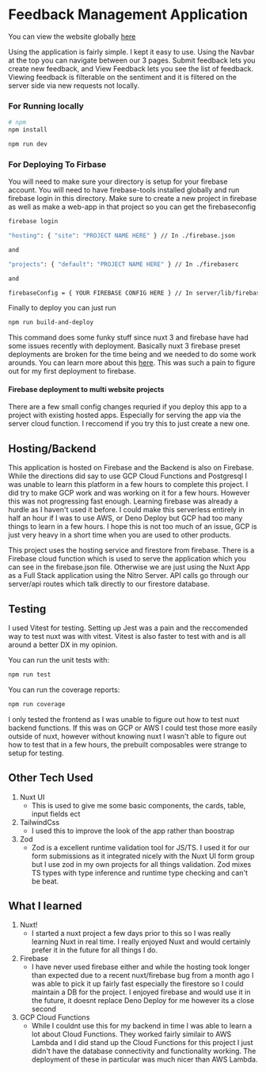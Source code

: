 # Feedback Management Application

You can view the website globally [here](https://feedback-management-92e11.web.app)

Using the application is fairly simple. I kept it easy to use. Using the Navbar at the top you can navigate between our 3 pages. Submit feedback lets you create new feedback, and View Feedback lets you see the list of feedback. Viewing feedback is filterable on the sentiment and it is filtered on the server side via new requests not locally.

### For Running locally

```bash
# npm
npm install

npm run dev
```

### For Deploying To Firbase

You will need to make sure your directory is setup for your firebase account. You will need to have firebase-tools installed globally and run firebase login in this directory. Make sure to create a new project in firebase as well as make a web-app in that project so you can get the firebaseconfig

```bash
firebase login

"hosting": { "site": "PROJECT NAME HERE" } // In ./firebase.json

and

"projects": { "default": "PROJECT NAME HERE" } // In ./firebaserc

and

firebaseConfig = { YOUR FIREBASE CONFIG HERE } // In server/lib/firebase.ts
```

Finally to deploy you can just run

```bash
npm run build-and-deploy
```

This command does some funky stuff since nuxt 3 and firebase have had some issues recently with deployment. Basically nuxt 3 firebase preset deployments are broken for the time being and we needed to do some work arounds. You can learn more about this [here](https://github.com/nuxt/nuxt/issues/23496). This was such a pain to figure out for my first deployment to firebase.

#### Firebase deployment to multi website projects

There are a few small config changes requried if you deploy this app to a project with existing hosted apps. Especially for serving the app via the server cloud function. I reccomend if you try this to just create a new one.

## Hosting/Backend

This application is hosted on Firebase and the Backend is also on Firebase. While the directions did say to use GCP Cloud Functions and Postgresql I was unable to learn this platform in a few hours to complete this project. I did try to make GCP work and was working on it for a few hours. However this was not progressing fast enough. Learning firebase was already a hurdle as I haven't used it before. I could make this serverless entirely in half an hour if I was to use AWS, or Deno Deploy but GCP had too many things to learn in a few hours. I hope this is not too much of an issue, GCP is just very heavy in a short time when you are used to other products.

This project uses the hosting service and firestore from firebase. There is a Firebase cloud function which is used to serve the application which you can see in the firebase.json file. Otherwise we are just using the Nuxt App as a Full Stack application using the Nitro Server. API calls go through our server/api routes which talk directly to our firestore database.

## Testing

I used Vitest for testing. Setting up Jest was a pain and the reccomended way to test nuxt was with vitest. Vitest is also faster to test with and is all around a better DX in my opinion.

You can run the unit tests with:

```bash
npm run test
```

You can run the coverage reports:

```bash
npm run coverage
```

I only tested the frontend as I was unable to figure out how to test nuxt backend functions. If this was on GCP or AWS I could test those more easily outside of nuxt, however without knowing nuxt I wasn't able to figure out how to test that in a few hours, the prebuilt composables were strange to setup for testing.

## Other Tech Used

1. Nuxt UI
   - This is used to give me some basic components, the cards, table, input fields ect
2. TailwindCss
   - I used this to improve the look of the app rather than boostrap
3. Zod
   - Zod is a excellent runtime validation tool for JS/TS. I used it for our form submissions as it integrated nicely with the Nuxt UI form group but I use zod in my own projects for all things validation. Zod mixes TS types with type inference and runtime type checking and can't be beat.

## What I learned

1. Nuxt!
   - I started a nuxt project a few days prior to this so I was really learning Nuxt in real time. I really enjoyed Nuxt and would certainly prefer it in the future for all things I do.
2. Firebase
   - I have never used firebase either and while the hosting took longer than expected due to a recent nuxt/firebase bug from a month ago I was able to pick it up fairly fast especially the firestore so I could maintain a DB for the project. I enjoyed firebase and would use it in the future, it doesnt replace Deno Deploy for me however its a close second
3. GCP Cloud Functions
   - While I couldnt use this for my backend in time I was able to learn a lot about Cloud Functions. They worked fairly similair to AWS Lambda and I did stand up the Cloud Functions for this project I just didn't have the database connectivity and functionality working. The deployment of these in particular was much nicer than AWS Lambda.
